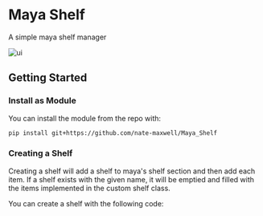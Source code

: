 # Maya Shelf
A simple maya shelf manager

<img src="https://i.imgur.com/AfQDLau.png" alt="ui"/>

## Getting Started

### Install as Module
You can install the module from the repo with:
```bash
pip install git+https://github.com/nate-maxwell/Maya_Shelf
```

### Creating a Shelf
Creating a shelf will add a shelf to maya's shelf section and then add each item.
If a shelf exists with the given name, it will be emptied and filled with the items
implemented in the custom shelf class.

You can create a shelf with the following code:
